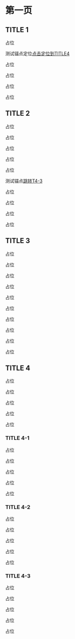 # 第一页

## TITLE 1

占位

测试锚点定位[点击定位到TITLE4](./#title-4)

占位

占位

占位

占位

## TITLE 2

占位

占位

占位

占位

占位

测试锚点[跳转T4-3](./#title-4-3)

占位

占位

占位

占位

## TITLE 3

占位

占位

占位

占位

占位

占位

占位

占位

占位

占位

## TITLE 4

占位

占位

占位

占位

占位

### TITLE 4-1

占位

占位

占位

占位

占位

### TITLE 4-2

占位

占位

占位

占位

占位

### TITLE 4-3

占位

占位

占位

占位

占位

